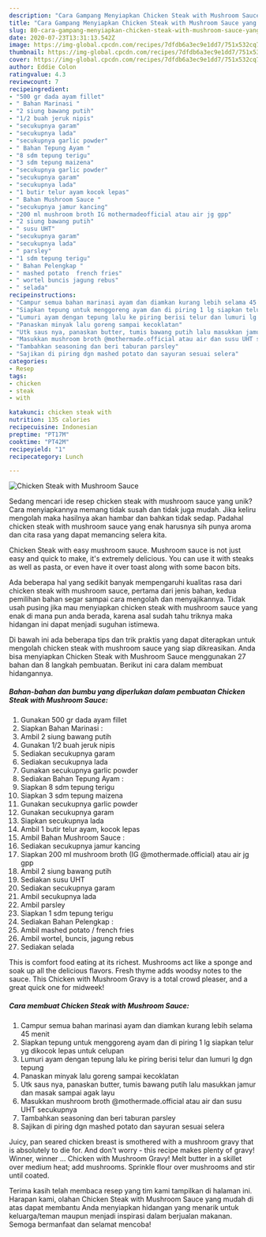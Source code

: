 ```yaml
---
description: "Cara Gampang Menyiapkan Chicken Steak with Mushroom Sauce yang Enak"
title: "Cara Gampang Menyiapkan Chicken Steak with Mushroom Sauce yang Enak"
slug: 80-cara-gampang-menyiapkan-chicken-steak-with-mushroom-sauce-yang-enak
date: 2020-07-23T13:31:13.542Z
image: https://img-global.cpcdn.com/recipes/7dfdb6a3ec9e1dd7/751x532cq70/chicken-steak-with-mushroom-sauce-foto-resep-utama.jpg
thumbnail: https://img-global.cpcdn.com/recipes/7dfdb6a3ec9e1dd7/751x532cq70/chicken-steak-with-mushroom-sauce-foto-resep-utama.jpg
cover: https://img-global.cpcdn.com/recipes/7dfdb6a3ec9e1dd7/751x532cq70/chicken-steak-with-mushroom-sauce-foto-resep-utama.jpg
author: Eddie Colon
ratingvalue: 4.3
reviewcount: 7
recipeingredient:
- "500 gr dada ayam fillet"
- " Bahan Marinasi "
- "2 siung bawang putih"
- "1/2 buah jeruk nipis"
- "secukupnya garam"
- "secukupnya lada"
- "secukupnya garlic powder"
- " Bahan Tepung Ayam "
- "8 sdm tepung terigu"
- "3 sdm tepung maizena"
- "secukupnya garlic powder"
- "secukupnya garam"
- "secukupnya lada"
- "1 butir telur ayam kocok lepas"
- " Bahan Mushroom Sauce "
- "secukupnya jamur kancing"
- "200 ml mushroom broth IG mothermadeofficial atau air jg gpp"
- "2 siung bawang putih"
- " susu UHT"
- "secukupnya garam"
- "secukupnya lada"
- " parsley"
- "1 sdm tepung terigu"
- " Bahan Pelengkap "
- " mashed potato  french fries"
- " wortel buncis jagung rebus"
- " selada"
recipeinstructions:
- "Campur semua bahan marinasi ayam dan diamkan kurang lebih selama 45 menit"
- "Siapkan tepung untuk menggoreng ayam dan di piring 1 lg siapkan telur yg dikocok lepas untuk celupan"
- "Lumuri ayam dengan tepung lalu ke piring berisi telur dan lumuri lg dgn tepung"
- "Panaskan minyak lalu goreng sampai kecoklatan"
- "Utk saus nya, panaskan butter, tumis bawang putih lalu masukkan jamur dan masak sampai agak layu"
- "Masukkan mushroom broth @mothermade.official atau air dan susu UHT secukupnya"
- "Tambahkan seasoning dan beri taburan parsley"
- "Sajikan di piring dgn mashed potato dan sayuran sesuai selera"
categories:
- Resep
tags:
- chicken
- steak
- with

katakunci: chicken steak with 
nutrition: 135 calories
recipecuisine: Indonesian
preptime: "PT17M"
cooktime: "PT42M"
recipeyield: "1"
recipecategory: Lunch

---
```



![Chicken Steak with Mushroom Sauce](https://img-global.cpcdn.com/recipes/7dfdb6a3ec9e1dd7/751x532cq70/chicken-steak-with-mushroom-sauce-foto-resep-utama.jpg)

Sedang mencari ide resep chicken steak with mushroom sauce yang unik? Cara menyiapkannya memang tidak susah dan tidak juga mudah. Jika keliru mengolah maka hasilnya akan hambar dan bahkan tidak sedap. Padahal chicken steak with mushroom sauce yang enak harusnya sih punya aroma dan cita rasa yang dapat memancing selera kita.

Chicken Steak with easy mushroom sauce. Mushroom sauce is not just easy and quick to make, it&#39;s extremely delicious. You can use it with steaks as well as pasta, or even have it over toast along with some bacon bits.

Ada beberapa hal yang sedikit banyak mempengaruhi kualitas rasa dari chicken steak with mushroom sauce, pertama dari jenis bahan, kedua pemilihan bahan segar sampai cara mengolah dan menyajikannya. Tidak usah pusing jika mau menyiapkan chicken steak with mushroom sauce yang enak di mana pun anda berada, karena asal sudah tahu triknya maka hidangan ini dapat menjadi suguhan istimewa.


Di bawah ini ada beberapa tips dan trik praktis yang dapat diterapkan untuk mengolah chicken steak with mushroom sauce yang siap dikreasikan. Anda bisa menyiapkan Chicken Steak with Mushroom Sauce menggunakan 27 bahan dan 8 langkah pembuatan. Berikut ini cara dalam membuat hidangannya.

<!--inarticleads1-->

##### Bahan-bahan dan bumbu yang diperlukan dalam pembuatan Chicken Steak with Mushroom Sauce:

1. Gunakan 500 gr dada ayam fillet
1. Siapkan  Bahan Marinasi :
1. Ambil 2 siung bawang putih
1. Gunakan 1/2 buah jeruk nipis
1. Sediakan secukupnya garam
1. Sediakan secukupnya lada
1. Gunakan secukupnya garlic powder
1. Sediakan  Bahan Tepung Ayam :
1. Siapkan 8 sdm tepung terigu
1. Siapkan 3 sdm tepung maizena
1. Gunakan secukupnya garlic powder
1. Gunakan secukupnya garam
1. Siapkan secukupnya lada
1. Ambil 1 butir telur ayam, kocok lepas
1. Ambil  Bahan Mushroom Sauce :
1. Sediakan secukupnya jamur kancing
1. Siapkan 200 ml mushroom broth (IG @mothermade.official) atau air jg gpp
1. Ambil 2 siung bawang putih
1. Sediakan  susu UHT
1. Sediakan secukupnya garam
1. Ambil secukupnya lada
1. Ambil  parsley
1. Siapkan 1 sdm tepung terigu
1. Sediakan  Bahan Pelengkap :
1. Ambil  mashed potato / french fries
1. Ambil  wortel, buncis, jagung rebus
1. Sediakan  selada


This is comfort food eating at its richest. Mushrooms act like a sponge and soak up all the delicious flavors. Fresh thyme adds woodsy notes to the sauce. This Chicken with Mushroom Gravy is a total crowd pleaser, and a great quick one for midweek! 

<!--inarticleads2-->

##### Cara membuat Chicken Steak with Mushroom Sauce:

1. Campur semua bahan marinasi ayam dan diamkan kurang lebih selama 45 menit
1. Siapkan tepung untuk menggoreng ayam dan di piring 1 lg siapkan telur yg dikocok lepas untuk celupan
1. Lumuri ayam dengan tepung lalu ke piring berisi telur dan lumuri lg dgn tepung
1. Panaskan minyak lalu goreng sampai kecoklatan
1. Utk saus nya, panaskan butter, tumis bawang putih lalu masukkan jamur dan masak sampai agak layu
1. Masukkan mushroom broth @mothermade.official atau air dan susu UHT secukupnya
1. Tambahkan seasoning dan beri taburan parsley
1. Sajikan di piring dgn mashed potato dan sayuran sesuai selera


Juicy, pan seared chicken breast is smothered with a mushroom gravy that is absolutely to die for. And don&#39;t worry - this recipe makes plenty of gravy! Winner, winner … Chicken with Mushroom Gravy! Melt butter in a skillet over medium heat; add mushrooms. Sprinkle flour over mushrooms and stir until coated. 

Terima kasih telah membaca resep yang tim kami tampilkan di halaman ini. Harapan kami, olahan Chicken Steak with Mushroom Sauce yang mudah di atas dapat membantu Anda menyiapkan hidangan yang menarik untuk keluarga/teman maupun menjadi inspirasi dalam berjualan makanan. Semoga bermanfaat dan selamat mencoba!
